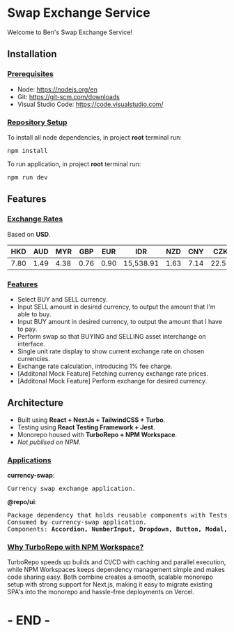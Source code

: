 # Swap Exchange Service

<p>Welcome to Ben's Swap Exchange Service!</p>

## Installation

### <u>Prerequisites</u>
* Node: https://nodejs.org/en
* Git: https://git-scm.com/downloads
* Visual Studio Code: https://code.visualstudio.com/

### <u>Repository Setup</u>
<p>To install all node dependencies, in project <b>root</b> terminal run:</p>
<pre>npm install</pre>
<p>To run application, in project <b>root</b> terminal run:</p>
<pre>npm run dev</pre>

## Features
### <u>Exchange Rates</u>
<p>Based on <b>USD</b>.</p>

| HKD  | AUD  | MYR  | GBP  | EUR  | IDR       | NZD  | CNY  | CZK  | AED  |
|------|------|------|------|------|-----------|------|------|------|------|
| 7.80 | 1.49 | 4.38 | 0.76 | 0.90 | 15,538.91 | 1.63 | 7.14 | 22.55 | 3.67 |


### <u>Features</u>
* Select BUY and SELL currency.
* Input SELL amount in desired currency, to output the amount that I'm able to buy.
* Input BUY amount in desired currency, to output the amount that I have to pay.
* Perform swap so that BUYING and SELLING asset interchange on interface. 
* Single unit rate display to show current exchange rate on chosen currencies. 
* Exchange rate calculation, introducing 1% fee charge.
* [Additonal Mock Feature] Fetching currency exchange rate prices. 
* [Additonal Mock Feature] Perform exchange for desired currency. 

## Architecture
* Built using <b>React + NextJs + TailwindCSS + Turbo</b>.
* Testing using <b>React Testing Framework + Jest</b>.
* Monorepo housed with <b>TurboRepo + NPM Workspace</b>.
* <i>Not publised on NPM</i>. 

### <u>Applications</u>
<b>currency-swap</b>: 
<pre>Currency swap exchange application.</pre>
<b>@repo/ui</b>: 
<pre>
Package dependency that holds reusable components with Tests.
Consumed by currency-swap application.
Components: <b>Accordion, NumberInput, Dropdown, Button, Modal, Grid</b>
</pre>

### <u>Why TurboRepo with NPM Workspace?</u>
<p>
TurboRepo speeds up builds and CI/CD with caching and parallel execution, while NPM Workspaces keeps dependency management simple and makes code sharing easy. Both combine creates a smooth, scalable monorepo setup with strong support for Next.js, making it easy to migrate existing SPA's into the monorepo and hassle-free deployments on Vercel.
</p>

# - END -
